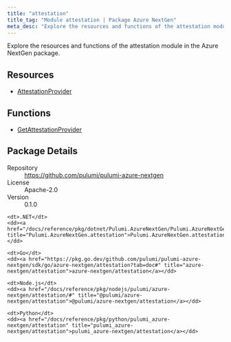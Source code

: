 ```yaml
---
title: "attestation"
title_tag: "Module attestation | Package Azure NextGen"
meta_desc: "Explore the resources and functions of the attestation module in the Azure NextGen package."
---
```


<!-- WARNING: this file was generated by Pulumi Docs Generator. -->
<!-- Do not edit by hand unless you're certain you know what you are doing! -->

Explore the resources and functions of the attestation module in the Azure NextGen package.

<h2 id="resources">Resources</h2>
<ul class="api">
    <li><a href="attestationprovider" title="AttestationProvider"><span class="symbol resource"></span>AttestationProvider</a></li>
</ul>

<h2 id="functions">Functions</h2>
<ul class="api">
    <li><a href="getattestationprovider" title="GetAttestationProvider"><span class="symbol function"></span>GetAttestationProvider</a></li>
</ul>

<h2 id="package-details">Package Details</h2>
<dl class="package-details">
	<dt>Repository</dt>
	<dd><a href="https://github.com/pulumi/pulumi-azure-nextgen">https://github.com/pulumi/pulumi-azure-nextgen</a></dd>
	<dt>License</dt>
	<dd>Apache-2.0</dd>
	<dt>Version</dt>
	<dd>0.1.0</dd>
</dl>



<dl class="tabular">

    <dt>.NET</dt>
    <dd><a href="/docs/reference/pkg/dotnet/Pulumi.AzureNextGen/Pulumi.AzureNextGen.attestation.html" title="Pulumi.AzureNextGen.attestation">Pulumi.AzureNextGen.attestation</a></dd>

    <dt>Go</dt>
    <dd><a href="https://pkg.go.dev/github.com/pulumi/pulumi-azure-nextgen/sdk/go/azure-nextgen/attestation?tab=doc#" title="azure-nextgen/attestation">azure-nextgen/attestation</a></dd>

    <dt>Node.js</dt>
    <dd><a href="/docs/reference/pkg/nodejs/pulumi/azure-nextgen/attestation/#" title="@pulumi/azure-nextgen/attestation">@pulumi/azure-nextgen/attestation</a></dd>

    <dt>Python</dt>
    <dd><a href="/docs/reference/pkg/python/pulumi_azure-nextgen/attestation" title="pulumi_azure-nextgen/attestation">pulumi_azure-nextgen/attestation</a></dd>

</dl>

